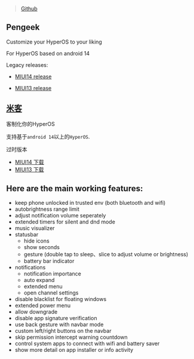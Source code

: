 > [Github](https://github.com/monwf/customiuizer)

## Pengeek
Customize your HyperOS to your liking

For HyperOS based on android 14

Legacy releases:

* [MIUI14 release](https://github.com/MonwF/customiuizer/releases/tag/v23.11.26)

* [MIUI13 release](https://github.com/MonwF/customiuizer/releases/tag/v23.08.26)

## [米客](https://github.com/MonwF/customiuizer/blob/main/README_zh.md)
客制化你的HyperOS

支持基于`android 14`以上的`HyperOS`.

过时版本

* [MIUI14 下载](https://github.com/MonwF/customiuizer/releases/tag/v23.11.26)
* [MIUI13 下载](https://github.com/MonwF/customiuizer/releases/tag/v23.08.26)

## Here are the main working features:
* keep phone unlocked in trusted env (both bluetooth and wifi)
* autobrightness range limit
* adjust notification volume seperately
* extended timers for silent and dnd mode
* music visualizer
* statusbar
  * hide icons
  * show seconds
  * gesture (double tap to sleep、slice to adjust volume or brightness)
  * battery bar indicator
* notifications
  * notification importance
  * auto expand
  * extended menu
  * open channel settings
* disable blacklist for floating windows
* extended power menu
* allow downgrade
* disable app signature verification
* use back gesture with navbar mode
* custom left/right buttons on the navbar
* skip permission intercept warning countdown
* control system apps to connect with wifi and battery saver
* show more detail on app installer or info activity

